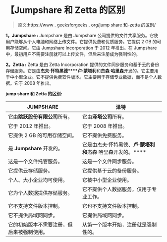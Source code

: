 # 【Jumpshare 和 Zetta 的区别

> 原文:[https://www . geeksforgeeks . org/jump share 和-zetta 的区别/](https://www.geeksforgeeks.org/difference-between-jumpshare-and-zetta/)

**1。Jumpshare :**
Jumpshare 是由 Jumpshare 公司提供的文件共享服务。它使用户能够从个人电脑和网络上传文件。它提供免费和优质服务。它提供 2 GB 的可用存储空间。它由 Jumpshare Incorporation 于 2012 年推出。在 Jumpshare 中，最初用户不需要注册就可以上传文件，但后来注册成为强制性的。

**2。Zetta :**
Zetta 是由 Zetta Incorporation 提供的文件同步服务和基于云的备份存储服务。它是由**杰夫·怀特黑德****卢·蒙塔利**和**杰森·哈里森**开发的。它主要用于中小型企业。它不提供免费软件版本。它主要用于存储专业数据，而不是个人数据。它于 2008 年推出。

**jump share 和 Zetta 的区别:**

<center>

| JUMPSHARE | 泽特 |
| --- | --- |
| 它由**跳跃股份有限公司**所有。 | 它由**泽塔公司**所有。 |
| 它于 2012 年推出。 | 它于 2008 年推出。 |
| 它提供 2 GB 的可用存储空间。 | 它不提供免费服务。 |
| 是 **Jumpshare** 开发的。 | 它是由杰夫·怀特黑德、**卢·蒙塔利和**杰森·哈里森开发的。**** |
| 这是一个文件托管服务。 | 这是一个文件同步服务。 |
| 它提供云存储服务。 | 它提供基于云的备份服务。 |
| 个人、大小企业均可使用。 | 它被中小型企业使用。 |
| 它为个人数据提供存储服务。 | 它不提供个人数据服务，仅用于专业工作。 |
| 它不支持文件版本控制。 | 它也不支持文件版本控制。 |
| 它不提供局域网同步。 | 它提供局域网同步。 |
| 它的初始版本不需要注册，但后来被强制使用。 | 从第一个版本开始，注册就是强制性的。 |

</center>